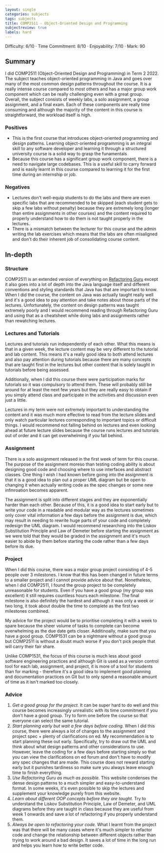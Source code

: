 ```yaml
---
layout: single
categories: subjects
tags: subjects
title: COMP2511 - Object-Oriented Design and Programming
subjectreview: true
labels: hard
---
```


Difficulty: 6/10 · Time Commitment: 8/10 · Enjoyability: 7/10 · Mark: 90

## Summary

I did COMP2511 (Object-Oriented Design and Programming) in Term 2 2022. The subject teaches object-oriented programming in Java and goes over many of the most common design patterns throughout the course. It is a really intense course compared to most others and has a major group work component which can be really challenging even with a great group. Overall, the subject consists of weekly labs, a solo assignment, a group assignment, and a final exam. Each of these components are really time consuming and although the majority of the content in this course is straightforward, the workload itself is high.

### Positives

- This is the first course that introduces object-oriented programming and design patterns. Learning object-oriented programming is an integral skill to any software developer and learning it through a structured university course is a solid way to grasp the funamentals
- Because this course has a significant group work component, there is a need to navigate large codebases. This is a useful skill to carry forward and is easily learnt in this course compared to learning it for the first time during an internship or job.

### Negatives

- Lectures don't well-equip students to do the labs and there are even specific labs that are recommended to be skipped (each student gets to skip a few labs without penalty) because they are extremely long (longer than entire assignments in other courses) and the content required to properly understand how to do them is not taught properly in the lectures.
- There is a mismatch between the lecturer for this course and the admin writing the lab exercises which means that the labs are often misaligned and don't do their inherent job of consolidating course content.

## In-depth

### Structure

COMP2511 is an extended version of everything on [Refactoring Guru](https://refactoring.guru/design-patterns/java) except it also goes into a lot of depth into the Java language itself and different conventions and styling standards that Java has that are important to know. When I did the course, the content on Java was actually taught really well and it's a good idea to pay attention and take notes about those parts of the lectures. Unfortunately, the content on design patterns was taught extremely poorly and I would recommend reading through Refactoring Guru and using that as a cheatsheet while doing labs and assignments rather than rewatching lectures.

### Lectures and Tutorials

Lectures and tutorials run independently of each other. What this means is that in a given week, the lecture content may be very different to the tutorlal and lab content. This means it's a really good idea to both attend lectures and also pay attention during tutorials because there are many concepts that are taught first in the lectures but other content that is solely taught in tutorials before being assessed.

Additionally, when I did this course there were participation marks for tutorials so it was compulsory to attend them. These will probably still be around for at least the next few years but they are really easy to obtain if you simply attend class and participate in the activities and discussion even just a little.

Lectures in my term were not extremely important to understanding the content and it was much more effective to read from the lecture slides and only watch particular lectures corresponding to important topics or difficult things. I would recommend not falling behind on lectures and even looking ahead at future lecture slides because the course runs lectures and tutorials out of order and it can get overwhelming if you fall behind.

### Assignment

There is a solo assignment released in the first week of term for this course. The purpose of the assignment moreso than testing coding ability is about designing good code and choosing where to use interfaces and abstract classes. One thing I wish I had known before going into the assignment is that it is a good idea to plan out a proper UML diagram but be open to changing it when actually writing code as the spec changes or some new infmroation becomes apparent.

The assignment is split into different stages and they are exponentially harder than each other. Because of this, it is a good idea to start early but to write your code in a readable and modular way as the lectures sometimes only cover vital information a few days before the assignment is due, which may result in needing to rewrite huge parts of your code and completely redesign the UML diagram. I would recommend researching into the Liskov Substitution Principle and Law of Demeter before starting the assignment as we were told that they would be graded in the assignment and it's much easier to abide by them before starting the code rather than a few days before its due.

### Project

When I did this course, there was a major group project consisting of 4-5 people over 3 milestones. I know that this has been changed in future terms to a smaller project and I cannot provide advice about that. Nonetheless, when I did COMP2511, I found the group project to be completely unreasonable for students. Even if you have a good group (my group was excellent) it still requires countless hours each milestone. The final milestone is also definitely the hardest and although it was only a week or two long, it took about double the time to complete as the first two milestones combined.

My advice for the project would be to prioritise completing it with a week to spare because the sheer volume of tasks to complete can become overwhelming as the due date gets closer. Additinoally, make sure that you have a good group. COMP1531 can be a nightmare without a good group but COMP2511 is without a doubt much worse if you don't pick people that will carry their fair share.

Unlike COMP1531, the focus of this course is much less about good software engineering practices and although Git is used as a version control tool for each lab, assignment, and project, it is more of a tool for students than for marking - therefore it's a good idea to implement good planning and documentation practices on Git but to only spend a reasonable amount of time as it isn't marked too closely.

### Advice

1. *Get a good group for the project.* It can be super hard to do well and this course becomes increasingly unrealistic with its time commitment if you don't have a good group. Try to form one before the course so that everyone can select the same tutorial.
2. *Start planning early but wait a few days before coding.* When I did this course, there were always a lot of changes to the assignment and project spec + plenty of clarifications on ed. My recommendation is to start planning these out early. Specifically, try to draw out the UML and think about what design patterns and other considerations to use. However, leave the coding for a few days before starting simply so that you can view the clarifications on ed forum and don't have to modify any spec changes that are made. This course does not reward starting early but it punishes tardiness so make sure you always leave enough time to finish everything.
3. *Use Refactoring Guru as much as possible.* This website condenses the dense design patterns to a much simpler and easy-to-understand format. In some weeks, it's even possible to skip the lectures and supplement your knowledge purely from this website.
4. *Learn about different OOP concepts before they are taught.* Try to understand the Liskov Substitution Principle, Law of Demeter, and UML diagrams before they are taught in class because they are useful from week 1 onwards and save a lot of refactoring if you properly understand them.
5. *Always be open to refactoring your code.* What I learnt from the project was that there will be many cases where it's much simpler to refactor code and change the relationship between different objects rather than trying to work around a bad design. It saves a lot of time in the long run and helps you learn how to write better code.
